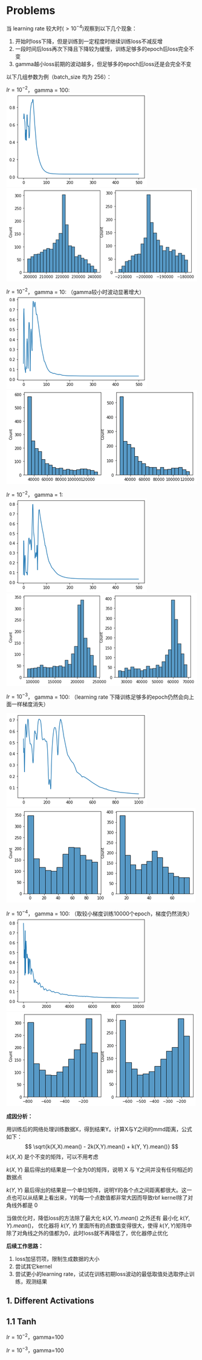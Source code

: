 # Problems

当 learning rate 较大时($> 10^{-4}$)观察到以下几个现象：

1. 开始时loss下降，但是训练到一定程度时继续训练loss不减反增
2. 一段时间后loss再次下降且下降较为缓慢，训练足够多的epoch后loss完全不变
3. gamma越小loss前期的波动越多，但足够多的epoch后loss还是会完全不变



以下几组参数为例（batch_size 均为 256）：

$lr = 10^{-2}$， gamma = 100:
![loss1](results/loss1.png)<img src="results/result1.png" alt="result1"  />



$lr = 10^{-2}$， gamma = 10: （gamma较小时波动显著增大）
![loss2](results/loss2.png)![result2](results/result2.png)



$lr = 10^{-2}$， gamma = 1: 
![loss3](results/loss3.png)![result3](results/result3.png)



$lr = 10^{-3}$， gamma = 100: （learning rate 下降训练足够多的epoch仍然会向上面一样梯度消失）

![loss4](results/loss4.png)![result4](results/result4.png)



$lr = 10^{-4}$， gamma = 100: （取较小梯度训练10000个epoch，梯度仍然消失）
![loss5](results/loss5.png)![result5](results/result5.png)





**成因分析：**

用训练后的网络处理训练数据X，得到结果Y。计算X与Y之间的mmd距离，公式如下：
$$
\sqrt{k(X,X).mean() - 2k(X,Y).mean() + k(Y, Y).mean()}
$$
$k(X, X)$ 是个不变的矩阵，可以不用考虑

$k(X, Y)$ 最后得出的结果是一个全为0的矩阵，说明 X 与 Y之间并没有任何相近的数据点

$k(Y, Y)$ 最后得出的结果是一个单位矩阵，说明Y的各个点之间距离都很大。这一点也可以从结果上看出来，Y的每一个点数值都非常大因而导致rbf kernel除了对角线外都是 0

当做优化时，降低loss的方法除了最大化 $k(X, Y).mean()$ 之外还有 最小化 $k(Y, Y).mean()$， 优化器将 $k(Y, Y)$ 里面所有的点数值变得很大，使得 $k(Y, Y)$矩阵中除了对角线之外的值都为0，此时loss就不再降低了，优化器停止优化



**后续工作思路：**

1. loss加惩罚项，限制生成数据的大小
2. 尝试其它kernel
3. 尝试更小的learning rate，试试在训练初期loss波动的最低取值处选取停止训练，观测结果



## 1. Different Activations

## 1.1 Tanh

$lr = 10^{-2}$，gamma=100

$lr = 10^{-3}$，gamma=100

